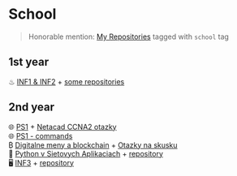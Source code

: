 # School

> Honorable mention: [My Repositories](https://github.com/cyprich?tab=repositories&q=school) tagged with `school` tag

## 1st year

♨ [INF1 & INF2](../others/java/) + [some repositories](https://github.com/cyprich?tab=repositories&q=school&type=&language=java)

## 2nd year

🌐 [PS1](./PS1.md) + [Netacad CCNA2 otazky](./CCNA2.md)  
🌐 [PS1 - commands](./PS1_commands.md)  
₿ [Digitalne meny a blockchain](./DMB.md) + [Otazky na skusku](./DMB_skuska.md)  
🐍 [Python v Sietovych Aplikaciach](./PSA.md) + [repository](https://github.com/cyprich/PSA)  
🖥️ [INF3](../others/cpp/) + [repository](https://github.com/cyprich/INF3)
